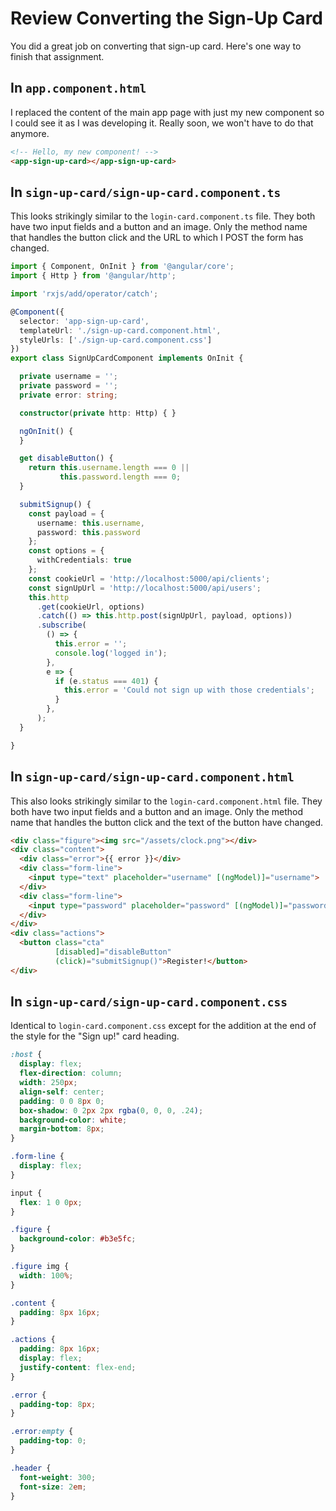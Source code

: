 # Review Converting the Sign-Up Card

You did a great job on converting that sign-up card.
Here's one way to finish that assignment.

## In `app.component.html`

I replaced the content of the main app page with just my
new component so I could see it as I was developing it.
Really soon, we won't have to do that anymore.

```html
<!-- Hello, my new component! -->
<app-sign-up-card></app-sign-up-card>
```

## In `sign-up-card/sign-up-card.component.ts`

This looks strikingly similar to the
`login-card.component.ts` file. They both have two input
fields and a button and an image. Only the method name
that handles the button click and the URL to which I POST
the form has changed.

```typescript
import { Component, OnInit } from '@angular/core';
import { Http } from '@angular/http';

import 'rxjs/add/operator/catch';

@Component({
  selector: 'app-sign-up-card',
  templateUrl: './sign-up-card.component.html',
  styleUrls: ['./sign-up-card.component.css']
})
export class SignUpCardComponent implements OnInit {

  private username = '';
  private password = '';
  private error: string;

  constructor(private http: Http) { }

  ngOnInit() {
  }

  get disableButton() {
    return this.username.length === 0 ||
           this.password.length === 0;
  }

  submitSignup() {
    const payload = {
      username: this.username,
      password: this.password
    };
    const options = {
      withCredentials: true
    };
    const cookieUrl = 'http://localhost:5000/api/clients';
    const signUpUrl = 'http://localhost:5000/api/users';
    this.http
      .get(cookieUrl, options)
      .catch(() => this.http.post(signUpUrl, payload, options))
      .subscribe(
        () => {
          this.error = '';
          console.log('logged in');
        },
        e => {
          if (e.status === 401) {
            this.error = 'Could not sign up with those credentials';
          }
        },
      );
  }

}
```

## In `sign-up-card/sign-up-card.component.html`

This also looks strikingly similar to the
`login-card.component.html` file. They both have two input
fields and a button and an image. Only the method name
that handles the button click and the text of the button
have changed.


```html
<div class="figure"><img src="/assets/clock.png"></div>
<div class="content">
  <div class="error">{{ error }}</div>
  <div class="form-line">
    <input type="text" placeholder="username" [(ngModel)]="username">
  </div>
  <div class="form-line">
    <input type="password" placeholder="password" [(ngModel)]="password">
  </div>
</div>
<div class="actions">
  <button class="cta"
          [disabled]="disableButton"
          (click)="submitSignup()">Register!</button>
</div>
```

## In `sign-up-card/sign-up-card.component.css`

Identical to `login-card.component.css` except for the
addition at the end of the style for the "Sign up!" card
heading.

```css
:host {
  display: flex;
  flex-direction: column;
  width: 250px;
  align-self: center;
  padding: 0 0 8px 0;
  box-shadow: 0 2px 2px rgba(0, 0, 0, .24);
  background-color: white;
  margin-bottom: 8px;
}

.form-line {
  display: flex;
}

input {
  flex: 1 0 0px;
}

.figure {
  background-color: #b3e5fc;
}

.figure img {
  width: 100%;
}

.content {
  padding: 8px 16px;
}

.actions {
  padding: 8px 16px;
  display: flex;
  justify-content: flex-end;
}

.error {
  padding-top: 8px;
}

.error:empty {
  padding-top: 0;
}

.header {
  font-weight: 300;
  font-size: 2em;
}
```

